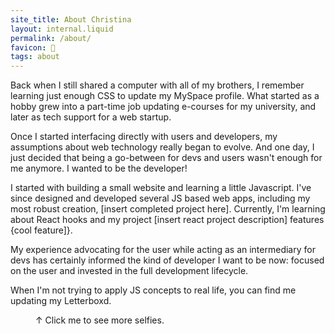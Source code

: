 ```yaml
---
site_title: About Christina
layout: internal.liquid
permalink: /about/
favicon: 🔎
tags: about
---
```

<div class="abt-container col-12">

<div class="abt-text">

<p class="about">Back when I still shared a computer with all of my brothers, I remember learning just enough CSS to update my MySpace profile. What started as a hobby grew into a part-time job updating e-courses for my university, and later as tech support for a web startup. </p>
<p class="about"> Once I started interfacing directly with users and developers, my assumptions about web technology really began to evolve. And one day, I just decided that being a go-between for devs and users wasn't enough for me anymore. I wanted to be the developer! </p>
<p class="about">I started with building a small website and learning a little Javascript. I've since designed and developed several JS based web apps, including my most robust creation, [insert completed project here]. Currently, I'm learning about React hooks and my project [insert react project description] features {cool feature]}.</p>
<p class="about"> My experience advocating for the user while acting as an intermediary for devs has certainly informed the kind of developer I want to be now: focused on the user and invested in the full development lifecycle.</p>
<p class="about"> When I'm not trying to apply JS concepts to real life, you can find me updating my Letterboxd.</p>
</div>

<figure class="abt-fig col-">
<img class="abt-img" src="{{"/assets/images/profile-charcoal.png" | url}}" alt="">
<div class="abt-img-overlay"></div>
<figcaption>↑ Click me to see more selfies.</figcaption>
</figure>


</div>

